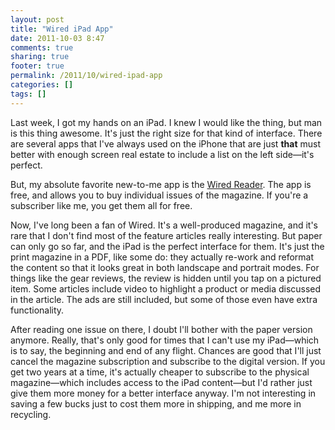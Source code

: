 ```yaml
---
layout: post
title: "Wired iPad App"
date: 2011-10-03 8:47
comments: true
sharing: true
footer: true
permalink: /2011/10/wired-ipad-app
categories: []
tags: []
---
```

Last week, I got my hands on an iPad. I knew I would like the thing, but man is this thing awesome. It's just the right size for that kind of interface. There are several apps that I've always used on the iPhone that are just **that** must better with enough screen real estate to include a list on the left side—it's perfect.

But, my absolute favorite new-to-me app is the <a href="http://www.wired.com/magazine/ipad/">Wired Reader</a>. The app is free, and allows you to buy individual issues of the magazine. If you're a subscriber like me, you get them all for free.

Now, I've long been a fan of Wired. It's a well-produced magazine, and it's rare that I don't find most of the feature articles really interesting. But paper can only go so far, and the iPad is the perfect interface for them. It's just the print magazine in a PDF, like some do: they actually re-work and reformat the content so that it looks great in both landscape and portrait modes. For things like the gear reviews, the review is hidden until you tap on a pictured item. Some articles include video to highlight a product or media discussed in the article. The ads are still included, but some of those even have extra functionality.

After reading one issue on there, I doubt I'll bother with the paper version anymore. Really, that's only good for times that I can't use my iPad—which is to say, the beginning and end of any flight. Chances are good that I'll just cancel the magazine subscription and subscribe to the digital version. If you get two years at a time, it's actually cheaper to subscribe to the physical magazine—which includes access to the iPad content—but I'd rather just give them more money for a better interface anyway. I'm not interesting in saving a few bucks just to cost them more in shipping, and me more in recycling.